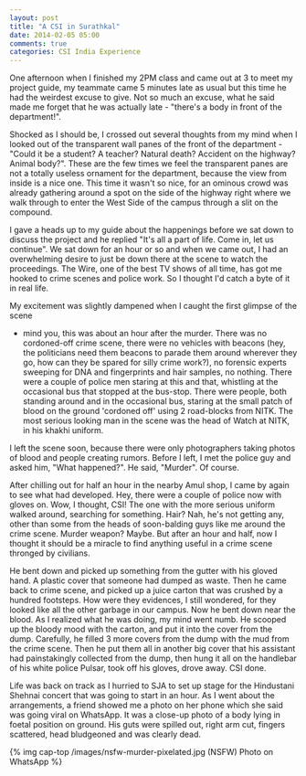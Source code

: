 ```yaml
---
layout: post
title: "A CSI in Surathkal"
date: 2014-02-05 05:00
comments: true
categories: CSI India Experience
---
```


One afternoon when I finished my 2PM class and came out at 3 to meet my project
guide, my teammate came 5 minutes late as usual but this time he had the
weirdest excuse to give. Not so much an excuse, what he said made me forget that
he was actually late - "there's a body in front of the department!". 
<!-- more -->
Shocked as I should be, I crossed out several thoughts from my mind when I
looked out of the transparent wall panes of the front of the department - "Could
it be a student? A teacher? Natural death? Accident on the highway? Animal
body?". These are the few times we feel the transparent panes are not a totally
useless ornament for the department, because the view from inside is a nice one.
This time it wasn't so nice, for an ominous crowd was already gathering around a
spot on the side of the highway right where we walk through to enter the West
Side of the campus through a slit on the compound. 

I gave a heads up to my guide about the happenings before we sat down to discuss
the project and he replied "It's all a part of life. Come in, let us continue".
We sat down for an hour or so and when we came out, I had an overwhelming desire
to just be down there at the scene to watch the proceedings. The Wire, one of
the best TV shows of all time, has got me hooked to crime scenes and police
work. So I thought I'd catch a byte of it in real life.

My excitement was slightly dampened when I caught the first glimpse of the scene
- mind you, this was about an hour after the murder. There was no cordoned-off
crime scene, there were no vehicles with beacons (hey, the politicians need
them beacons to parade them around wherever they go, how can they be spared for
silly crime work?), no forensic experts sweeping for DNA and fingerprints and
hair samples, no nothing. There were a couple of police men staring at this and
that, whistling at the occasional bus that stopped at the bus-stop. There were
people, both standing around and in the occasional bus, staring at the small
patch of blood on the ground 'cordoned off' using 2 road-blocks from NITK. The
most serious looking man in the scene was the head of Watch at NITK, in his
khakhi uniform.

I left the scene soon, because there were only photographers taking photos of
blood and people creating rumors. Before I left, I met the police guy and asked
him, "What happened?". He said, "Murder". Of course. 

After chilling out for half an hour in the nearby Amul shop, I came by again to
see what had developed. Hey, there were a couple of police now with gloves on.
Wow, I thought, CSI! The one with the more serious uniform walked around,
searching for something. Hair? Nah, he's not getting any, other than some from
the heads of soon-balding guys like me around the crime scene. Murder weapon?
Maybe. But after an hour and half, now I thought it should be a miracle to find
anything useful in a crime scene thronged by civilians. 

He bent down and picked up something from the gutter with his gloved hand. A
plastic cover that someone had dumped as waste. Then he came back to crime scene,
and picked up a juice carton that was crushed by a hundred footsteps. How were
they evidences, I still wondered, for they looked like all the other garbage in
our campus. Now he bent down near the blood. As I realized what he was doing, my
mind went numb. He scooped up the bloody mood with the carton, and put it into
the cover from the dump. Carefully, he filled 3 more covers from the dump with
the mud from the crime scene. Then he put them all in another big cover that his
assistant had painstakingly collected from the dump, then hung it all on the
handlebar of his white police Pulsar, took off his gloves, drove away. CSI done.

Life was back on track as I hurried to SJA to set up stage for the Hindustani
Shehnai concert that was going to start in an hour. As I went about the
arrangements, a friend showed me a photo on her phone which she said was going
viral on WhatsApp. It was a close-up photo of a body lying in foetal position on
ground.  His guts were spilled out, right arm cut, fingers scattered, head
bludgeoned and was clearly dead. 

{% img cap-top /images/nsfw-murder-pixelated.jpg (NSFW) Photo on WhatsApp %}
